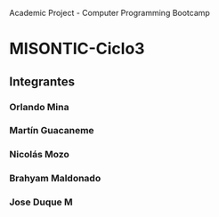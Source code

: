 Academic Project - Computer Programming Bootcamp

# MISONTIC-Ciclo3
## Integrantes
### Orlando Mina
### Martín Guacaneme
### Nicolás Mozo 
### Brahyam Maldonado
### Jose Duque M
